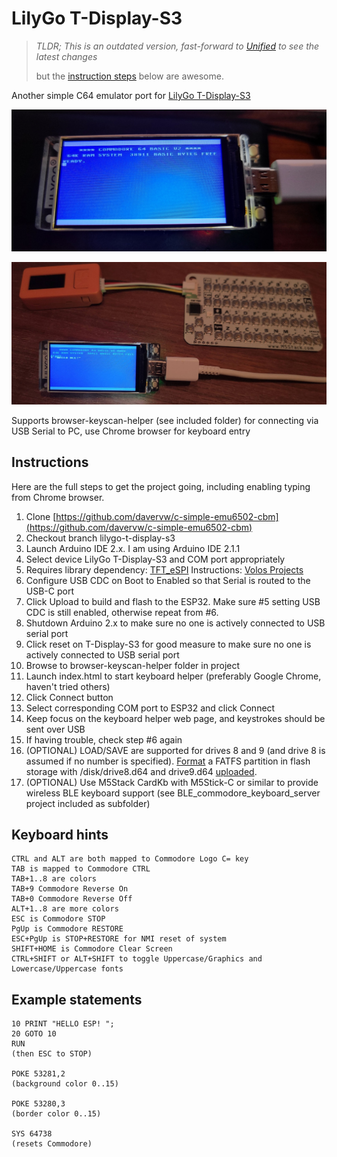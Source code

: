 # LilyGo T-Display-S3 #

>
> *TLDR; This is an outdated version, fast-forward to [Unified](https://github.com/davervw/c-simple-emu6502-cbm/blob/master/README.md#unified-lcd--graphical) to see the latest changes*
>
> but the [instruction steps](https://github.com/davervw/c-simple-emu6502-cbm/tree/lilygo-t-display-s3?tab=readme-ov-file#instructions) below are awesome.
>

Another simple C64 emulator port for [LilyGo T-Display-S3](https://www.lilygo.cc/products/t-display-s3)

![](t-display-s3.jpg)

![BLE keyboard example](ble.jpg)

Supports browser-keyscan-helper (see included folder) for connecting via USB Serial to PC, use Chrome browser for keyboard entry

## Instructions ##

Here are the full steps to get the project going, including enabling typing from Chrome browser.

1. Clone [https://github.com/davervw/c-simple-emu6502-cbm](https://github.com/davervw/c-simple-emu6502-cbm)
2. Checkout branch lilygo-t-display-s3
3. Launch Arduino IDE 2.x.  I am using Arduino IDE 2.1.1
4. Select device LilyGo T-Display-S3 and COM port appropriately
5. Requires library dependency: [TFT_eSPI](https://github.com/Bodmer/TFT_eSPI) Instructions: [Volos Projects](https://www.youtube.com/watch?v=WFVjsxFMbSM)
6. Configure USB CDC on Boot to Enabled so that Serial is routed to the USB-C port
7. Click Upload to build and flash to the ESP32.   Make sure #5 setting USB CDC is still enabled, otherwise repeat from #6.
8. Shutdown Arduino 2.x to make sure no one is actively connected to USB serial port
9. Click reset on T-Display-S3 for good measure to make sure no one is actively connected to USB serial port
10. Browse to browser-keyscan-helper folder in project
11. Launch index.html to start keyboard helper (preferably Google Chrome, haven't tried others)
12. Click Connect button
13. Select corresponding COM port to ESP32 and click Connect
14. Keep focus on the keyboard helper web page, and keystrokes should be sent over USB
15. If having trouble, check step #6 again
16. (OPTIONAL) LOAD/SAVE are supported for drives 8 and 9 (and drive 8 is assumed if no number is specified).  [Format](https://github.com/davervw/filecmdproc-esp32) a FATFS partition in flash storage with /disk/drive8.d64 and drive9.d64 [uploaded](https://github.com/smford/esp32-asyncwebserver-fileupload-example).
17. (OPTIONAL) Use M5Stack CardKb with M5Stick-C or similar to provide wireless BLE keyboard support (see BLE_commodore_keyboard_server project included as subfolder)

## Keyboard hints ##
```
CTRL and ALT are both mapped to Commodore Logo C= key
TAB is mapped to Commodore CTRL
TAB+1..8 are colors
TAB+9 Commodore Reverse On
TAB+0 Commodore Reverse Off
ALT+1..8 are more colors
ESC is Commodore STOP
PgUp is Commodore RESTORE
ESC+PgUp is STOP+RESTORE for NMI reset of system
SHIFT+HOME is Commodore Clear Screen
CTRL+SHIFT or ALT+SHIFT to toggle Uppercase/Graphics and Lowercase/Uppercase fonts
```
## Example statements ##
```
10 PRINT "HELLO ESP! ";
20 GOTO 10
RUN
(then ESC to STOP)

POKE 53281,2
(background color 0..15)

POKE 53280,3
(border color 0..15)

SYS 64738
(resets Commodore)
```
